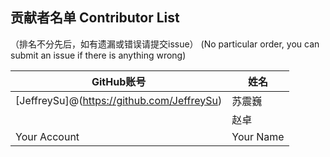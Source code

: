 贡献者名单 Contributor List
-------------
（排名不分先后，如有遗漏或错误请提交issue）
(No particular order, you can submit an issue if there is anything wrong)

| GitHub账号                                                  |  姓名        |
|-------------------------------------------------------------|-------------|
| [JeffreySu]@(https://github.com/JeffreySu)                  | 苏震巍       | 
|                                                             | 赵卓         |
| Your Account                                                | Your Name   | 